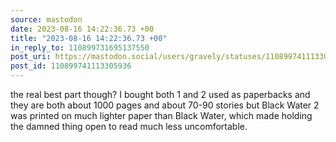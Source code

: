 ```yaml
---
source: mastodon
date: 2023-08-16 14:22:36.73 +00
title: "2023-08-16 14:22:36.73 +00"
in_reply_to: 110899731695137550
post_uri: https://mastodon.social/users/gravely/statuses/110899741113305936
post_id: 110899741113305936
---
```

the real best part though? I bought both 1 and 2 used as paperbacks and they are both about 1000 pages and about 70-90 stories but Black Water 2 was printed on much lighter paper than Black Water, which made holding the damned thing open to read much less uncomfortable.


